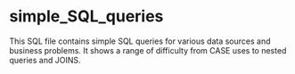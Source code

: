 # simple_SQL_queries
This SQL file contains simple SQL queries for various data sources and business problems. It shows a range of difficulty from CASE uses to nested queries and JOINS. 

